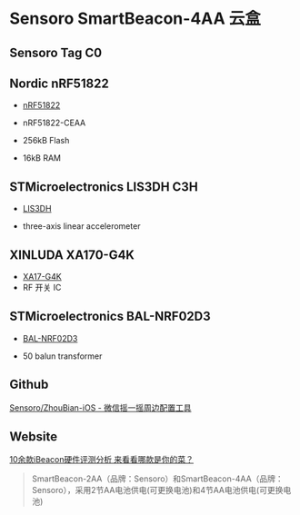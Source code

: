 # Sensoro SmartBeacon-4AA 云盒

## Sensoro Tag C0 

## Nordic nRF51822

- [nRF51822](https://www.nordicsemi.com/products/nrf51822)

- nRF51822-CEAA

- 256kB Flash
- 16kB RAM

## STMicroelectronics  LIS3DH C3H

- [LIS3DH](https://www.st.com/en/mems-and-sensors/lis3dh.html)

-  three-axis linear accelerometer

## XINLUDA XA170-G4K

- [XA17-G4K](https://item.szlcsc.com/528809.html)
- RF 开关 IC

## STMicroelectronics  BAL-NRF02D3

- [BAL-NRF02D3](https://www.st.com/en/emi-filtering-and-signal-conditioning/bal-nrf02d3.html)

- 50 balun transformer

## Github

[Sensoro/ZhouBian-iOS - 微信摇一摇周边配置工具](https://github.com/Sensoro/ZhouBian-iOS)

## Website

[10余款iBeacon硬件评测分析 来看看哪款是你的菜？](https://www.sohu.com/a/4522868_123709)

> SmartBeacon-2AA（品牌：Sensoro）和SmartBeacon-4AA（品牌：Sensoro），采用2节AA电池供电(可更换电池)和4节AA电池供电(可更换电池)



